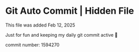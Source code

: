 # Git Auto Commit | Hidden File

This file was added Feb 12, 2025

Just for fun and keeping my daily git commit active 🤪

commit number: 1594270
